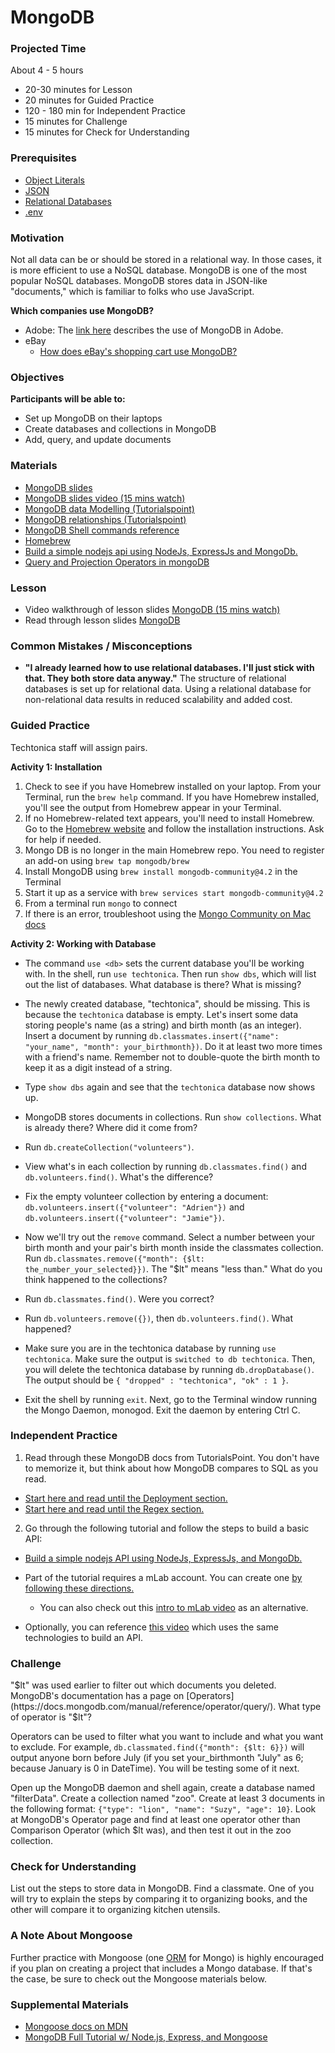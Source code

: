 # MongoDB

### Projected Time

About 4 - 5 hours
- 20-30 minutes for Lesson
- 20 minutes for Guided Practice
- 120 - 180 min for Independent Practice
- 15 minutes for Challenge
- 15 minutes for Check for Understanding

### Prerequisites

- [Object Literals](/javascript/javascript-6-object-literals.md)
- [JSON](https://github.com/Techtonica/curriculum/blob/master/api/apis-and-json.md)
- [Relational Databases](/databases/relational-databases.md)
- [.env](/command-line/env.md)

### Motivation

Not all data can be or should be stored in a relational way. In those cases, it is more efficient to use a NoSQL database. MongoDB is one of the most popular NoSQL databases. MongoDB stores data in JSON-like "documents," which is familiar to folks who use JavaScript.

**Which companies use MongoDB?**
- Adobe: The [link here](https://www.mongodb.com/partners/adobe) describes the use of MongoDB in Adobe.
- eBay
  - [How does eBay's shopping cart use MongoDB?](https://www.ebayinc.com/stories/blogs/tech/how-ebays-shopping-cart-used-compression-techniques-to-solve-network-io-bottlenecks/)


### Objectives

**Participants will be able to:**
- Set up MongoDB on their laptops
- Create databases and collections in MongoDB
- Add, query, and update documents

### Materials

- [MongoDB slides](https://docs.google.com/presentation/d/1BvO6PrSpulHVSDNOkMaDZM-V7McmheLgm0Lg2PFae7k/edit#slide=id.p)
- [MongoDB slides video (15 mins watch)](https://drive.google.com/file/d/1022MSkPjfRyGAUQa2I-pQltpUn4Q1NJc/view)
- [MongoDB data Modelling (Tutorialspoint)](https://www.tutorialspoint.com/mongodb/mongodb_data_modeling.htm)
- [MongoDB relationships (Tutorialspoint)](https://www.tutorialspoint.com/mongodb/mongodb_relationships.htm)
- [MongoDB Shell commands reference](https://docs.mongodb.com/manual/reference/mongo-shell/)
- [Homebrew](https://brew.sh/)
- [Build a simple nodejs api  using NodeJs, ExpressJs and MongoDb.](https://medium.freecodecamp.org/building-a-simple-node-js-api-in-under-30-minutes-a07ea9e390d2)
- [Query and Projection Operators in mongoDB](https://docs.mongodb.com/manual/reference/operator/query/)

### Lesson

- Video walkthrough of lesson slides [MongoDB (15 mins watch)](https://drive.google.com/file/d/1022MSkPjfRyGAUQa2I-pQltpUn4Q1NJc/view)
- Read through lesson slides [MongoDB](https://docs.google.com/presentation/d/1BvO6PrSpulHVSDNOkMaDZM-V7McmheLgm0Lg2PFae7k/edit#slide=id.p)


### Common Mistakes / Misconceptions

- **"I already learned how to use relational databases. I'll just stick with that. They both store data anyway."** The structure of relational databases is set up for relational data. Using a relational database for non-relational data results in reduced scalability and added cost.

### Guided Practice

Techtonica staff will assign pairs.

**Activity 1: Installation**
1. Check to see if you have Homebrew installed on your laptop. From your Terminal, run the `brew help` command. If you have Homebrew installed, you'll see the output from Homebrew appear in your Terminal.
1. If no Homebrew-related text appears, you'll need to install Homebrew. Go to the [Homebrew website](https://brew.sh/) and follow the installation instructions. Ask for help if needed.
1. Mongo DB is no longer in the main Homebrew repo. You need to register an add-on using `brew tap mongodb/brew`
1. Install MongoDB using `brew install mongodb-community@4.2` in the Terminal
1. Start it up as a service with `brew services start mongodb-community@4.2`
1. From a terminal run `mongo` to connect
1. If there is an error, troubleshoot using the [Mongo Community on Mac docs](https://docs.mongodb.com/manual/tutorial/install-mongodb-on-os-x/)

**Activity 2: Working with Database**
- The command `use <db>` sets the current database you'll be working with. In the shell, run `use techtonica`. Then run `show dbs`, which will list out the list of databases. What database is there? What is missing?

- The newly created database, "techtonica", should be missing. This is because the `techtonica` database is empty. Let's insert some data storing people's name (as a string) and birth month (as an integer). Insert a document by running `db.classmates.insert({"name": "your_name", "month": your_birthmonth})`. Do it at least two more times with a friend's name. Remember not to double-quote the birth month to keep it as a digit instead of a string.

- Type `show dbs` again and see that the `techtonica` database now shows up.

- MongoDB stores documents in collections. Run `show collections`. What is already there? Where did it come from?

- Run `db.createCollection("volunteers")`.

- View what's in each collection by running `db.classmates.find()` and `db.volunteers.find()`. What's the difference?

- Fix the empty volunteer collection by entering a document: `db.volunteers.insert({"volunteer": "Adrien"})` and `db.volunteers.insert({"volunteer": "Jamie"})`.

- Now we'll try out the `remove` command. Select a number between your birth month and your pair's birth month inside the classmates collection. Run `db.classmates.remove({"month": {$lt: the_number_your_selected}})`. The "$lt" means "less than." What do you think happened to the collections?

- Run `db.classmates.find()`. Were you correct?

- Run `db.volunteers.remove({})`, then `db.volunteers.find()`. What happened?

- Make sure you are in the techtonica database by running `use techtonica`. Make sure the output is `switched to db techtonica`. Then, you will delete the techtonica database by running `db.dropDatabase()`. The output should be `{ "dropped" : "techtonica", "ok" : 1 }`.

- Exit the shell by running `exit`. Next, go to the Terminal window running the Mongo Daemon, monogod. Exit the daemon by entering Ctrl C.

### Independent Practice

1. Read through these MongoDB docs from TutorialsPoint.  You don't have to memorize it, but think about how MongoDB compares to SQL as you read.
  - [Start here and read until the Deployment section.](https://www.tutorialspoint.com/mongodb/mongodb_data_modeling.htm)
  - [Start here and read until the Regex section.](https://www.tutorialspoint.com/mongodb/mongodb_relationships.htm)

2. Go through the following tutorial and follow the steps to build a basic API:
  - [Build a simple nodejs API  using NodeJs, ExpressJs, and MongoDb.](https://medium.freecodecamp.org/building-a-simple-node-js-api-in-under-30-minutes-a07ea9e390d2)
  - Part of the tutorial requires a mLab account. You can create one [by following these directions.](https://docs.mlab.com/)
    - You can also check out this [intro to mLab video](https://www.youtube.com/watch?v=ZnOko_y1CfI) as an alternative.

  - Optionally, you can reference [this video](https://youtu.be/4yqu8YF29cU) which uses the same technologies to build an API.


### Challenge

"$lt" was used earlier to filter out which documents you deleted. MongoDB's documentation has a page on [Operators](https://docs.mongodb.com/manual/reference/operator/query/). What type of operator is "$lt"?

Operators can be used to filter what you want to include and what you want to exclude. For example, `db.classmated.find({"month": {$lt: 6}})` will output anyone born before July (if you set your_birthmonth "July" as 6; because January is 0 in DateTime). You will be testing some of it next.

Open up the MongoDB daemon and shell again, create a database named "filterData". Create a collection named "zoo". Create at least 3 documents in the following format: `{"type": "lion", "name": "Suzy", "age": 10}`. Look at MongoDB's Operator page and find at least one operator other than Comparison Operator (which $lt was), and then test it out in the zoo collection.

### Check for Understanding

List out the steps to store data in MongoDB. Find a classmate. One of you will try to explain the steps by comparing it to organizing books, and the other will compare it to organizing kitchen utensils.

### A Note About Mongoose

Further practice with Mongoose (one [ORM](https://blog.bitsrc.io/what-is-an-orm-and-why-you-should-use-it-b2b6f75f5e2a) for Mongo) is highly encouraged if you plan on creating a project that includes a Mongo database. If that's the case, be sure to check out the Mongoose materials below.

### Supplemental Materials

- [Mongoose docs on MDN](https://developer.mozilla.org/en-US/docs/Learn/Server-side/Express_Nodejs/mongoose)
- [MongoDB Full Tutorial w/ Node.js, Express, and Mongoose](https://youtu.be/4yqu8YF29cU)

